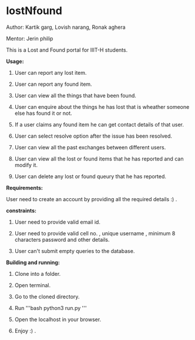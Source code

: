 # lostNfound

Author: Kartik garg, Lovish narang, Ronak aghera

Mentor: Jerin philip


This is a Lost and Found portal for IIIT-H students.


**Usage:**

1. User can report any lost item.

2. User can report any found item.

3. User can view all the things that have been found.

4. User can enquire about the things he has lost that is wheather someone else has found it or  not. 

5. If a user claims any found item he can get contact details of that user.

6. User can select resolve option after the issue has been resolved.

7. User can view all the past exchanges between different users.

8. User can view all the lost or found items that he has reported and can modify it.

9. User can delete any lost or found queury that he has reported.




**Requirements:**

User need to create an account by providing all the required details :) .



**constraints:**

1. User need to provide valid email id.

2. User need to provide valid cell no. , unique username , minimum 8 characters password and other details.

3. User can't submit empty queries to the database.




**Building and running:**

1. Clone into a folder.

2. Open terminal.

3. Go to the cloned directory.

4. Run '''bash 
           python3 run.py 
       '''

5. Open the localhost in your browser.

6. Enjoy :) .



